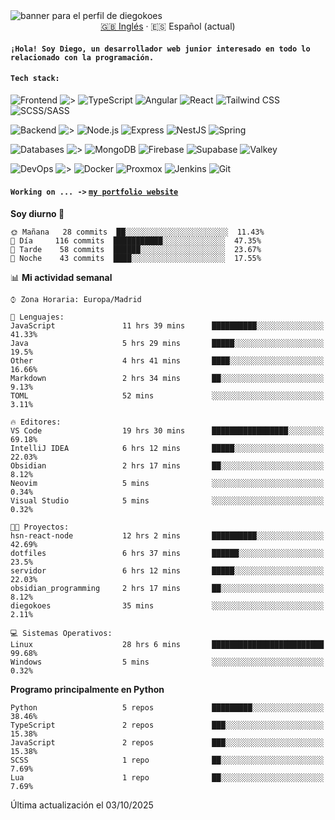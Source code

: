 <picture>
 <source media="(prefers-color-scheme: dark)" srcset="https://i.imgur.com/G5n6xUz.png">
 <source media="(prefers-color-scheme: light)" srcset="https://i.imgur.com/8gLfu4u.png">
 <img alt="banner para el perfil de diegokoes" src="https://i.imgur.com/G5n6xUz.png">
</picture>

<!-- Cambiador de idioma -->
<div align="center">
  <a href="./README.md">🇬🇧 Inglés</a> · <a>🇪🇸 Español (actual)</a>
</div>

#### `¡Hola! Soy Diego, un desarrollador web junior interesado en todo lo relacionado con la programación.`

#### `Tech stack:` 
<!-- Frontend -->
![Frontend   ](https://img.shields.io/badge/Frontend-20232a?style=for-the-badge&logo=terminal&logoColor=white)
![>](https://img.shields.io/badge/%3E-000000?style=for-the-badge&labelColor=000000&color=000000&logoColor=white&labelWidth=20) 
![TypeScript](https://img.shields.io/badge/typescript-3178C6?style=for-the-badge&logo=typescript&logoColor=white)
![Angular](https://img.shields.io/badge/angular-7E22CE?style=for-the-badge&logo=angular&logoColor=white)
![React](https://img.shields.io/badge/react-20232a?style=for-the-badge&logo=react&logoColor=61DAFB)
![Tailwind CSS](https://img.shields.io/badge/tailwindcss-06B6D4?style=for-the-badge&logo=tailwindcss&logoColor=white)
![SCSS/SASS](https://img.shields.io/badge/scss-CC6699?style=for-the-badge&logo=sass&logoColor=white)
<!-- Backend -->
![Backend    ](https://img.shields.io/badge/Backend-20232a?style=for-the-badge&logo=terminal&logoColor=white)
![>](https://img.shields.io/badge/%3E-000000?style=for-the-badge&labelColor=000000&color=000000&logoColor=white&labelWidth=20) 
![Node.js](https://img.shields.io/badge/node.js-339933?style=for-the-badge&logo=nodedotjs&logoColor=white)
![Express](https://img.shields.io/badge/express-000000?style=for-the-badge&logo=express&logoColor=white)
![NestJS](https://img.shields.io/badge/nestjs-E0234E?style=for-the-badge&logo=nestjs&logoColor=white)
![Spring](https://img.shields.io/badge/spring-6DB33F?style=for-the-badge&logo=spring&logoColor=white)
<!-- Databases -->
![Databases  ](https://img.shields.io/badge/BD's-20232a?style=for-the-badge&logo=terminal&logoColor=white)
![>](https://img.shields.io/badge/%3E-000000?style=for-the-badge&labelColor=000000&color=000000&logoColor=white&labelWidth=20) 
![MongoDB](https://img.shields.io/badge/mongodb-4EA94B?style=for-the-badge&logo=mongodb&logoColor=white)
![Firebase](https://img.shields.io/badge/firebase-FFCA28?style=for-the-badge&logo=firebase&logoColor=black)
![Supabase](https://img.shields.io/badge/supabase-3ECF8E?style=for-the-badge&logo=supabase&logoColor=white)
![Valkey](https://img.shields.io/badge/valkey-DC382D?style=for-the-badge&logo=valkey&logoColor=white)
<!-- DevOps -->
![DevOps     ](https://img.shields.io/badge/DevOps-20232a?style=for-the-badge&logo=terminal&logoColor=white)
![>](https://img.shields.io/badge/%3E-000000?style=for-the-badge&labelColor=000000&color=000000&logoColor=white&labelWidth=20) 
![Docker](https://img.shields.io/badge/docker-2496ED?style=for-the-badge&logo=docker&logoColor=white)
![Proxmox](https://img.shields.io/badge/proxmox-e57000?style=for-the-badge&logo=proxmox&logoColor=white)
![Jenkins](https://img.shields.io/badge/jenkins-D24939?style=for-the-badge&logo=jenkins&logoColor=white)
![Git](https://img.shields.io/badge/git-F05032?style=for-the-badge&logo=git&logoColor=white)

#### `Working on ... ->`  [`my portfolio website`](https://github.com/diegokoes/portfolio)


<!--START_SECTION:waka_es-->
**Soy diurno 🐤** 

```text
🌞 Mañana   28 commits  ██░░░░░░░░░░░░░░░░░░░░░░░  11.43%
🌆 Día     116 commits  ███████████░░░░░░░░░░░░░░  47.35%
🌃 Tarde    58 commits  ██████░░░░░░░░░░░░░░░░░░░  23.67%
🌙 Noche    43 commits  ████░░░░░░░░░░░░░░░░░░░░░  17.55%
```


📊 **Mi actividad semanal** 

```text
⌚︎ Zona Horaria: Europa/Madrid

💬 Lenguajes: 
JavaScript               11 hrs 39 mins      ██████████░░░░░░░░░░░░░░░   41.33% 
Java                     5 hrs 29 mins       █████░░░░░░░░░░░░░░░░░░░░   19.5% 
Other                    4 hrs 41 mins       ████░░░░░░░░░░░░░░░░░░░░░   16.66% 
Markdown                 2 hrs 34 mins       ██░░░░░░░░░░░░░░░░░░░░░░░   9.13% 
TOML                     52 mins             ░░░░░░░░░░░░░░░░░░░░░░░░░   3.11%

🔥 Editores: 
VS Code                  19 hrs 30 mins      █████████████████░░░░░░░░   69.18% 
IntelliJ IDEA            6 hrs 12 mins       █████░░░░░░░░░░░░░░░░░░░░   22.03% 
Obsidian                 2 hrs 17 mins       ██░░░░░░░░░░░░░░░░░░░░░░░   8.12% 
Neovim                   5 mins              ░░░░░░░░░░░░░░░░░░░░░░░░░   0.34% 
Visual Studio            5 mins              ░░░░░░░░░░░░░░░░░░░░░░░░░   0.32%

🐱‍💻 Proyectos: 
hsn-react-node           12 hrs 2 mins       ██████████░░░░░░░░░░░░░░░   42.69% 
dotfiles                 6 hrs 37 mins       ██████░░░░░░░░░░░░░░░░░░░   23.5% 
servidor                 6 hrs 12 mins       █████░░░░░░░░░░░░░░░░░░░░   22.03% 
obsidian_programming     2 hrs 17 mins       ██░░░░░░░░░░░░░░░░░░░░░░░   8.12% 
diegokoes                35 mins             ░░░░░░░░░░░░░░░░░░░░░░░░░   2.11%

💻 Sistemas Operativos: 
Linux                    28 hrs 6 mins       █████████████████████████   99.68% 
Windows                  5 mins              ░░░░░░░░░░░░░░░░░░░░░░░░░   0.32%

```

**Programo principalmente en Python** 

```text
Python                   5 repos             █████████░░░░░░░░░░░░░░░░   38.46% 
TypeScript               2 repos             ███░░░░░░░░░░░░░░░░░░░░░░   15.38% 
JavaScript               2 repos             ███░░░░░░░░░░░░░░░░░░░░░░   15.38% 
SCSS                     1 repo              ██░░░░░░░░░░░░░░░░░░░░░░░   7.69% 
Lua                      1 repo              ██░░░░░░░░░░░░░░░░░░░░░░░   7.69%

```



 Última actualización el 03/10/2025
<!--END_SECTION:waka_es-->
